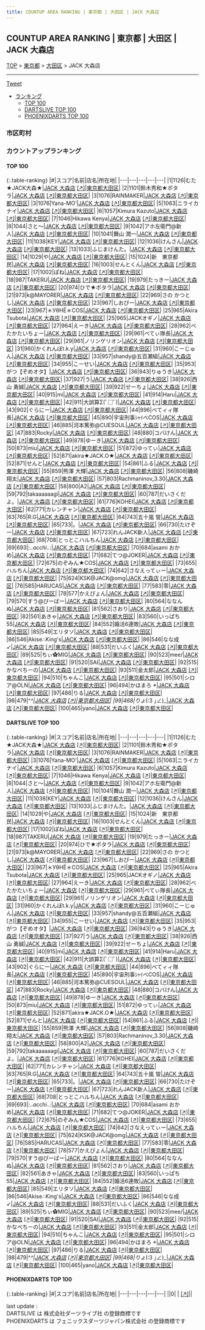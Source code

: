 ```yaml
---
title: COUNTUP AREA RANKING | 東京都 | 大田区 | JACK 大森店
---
```

## COUNTUP AREA RANKING | 東京都 | 大田区 | JACK 大森店

[TOP](/darts/rank/) > [東京都](/darts/rank/東京都/) > [大田区](/darts/rank/東京都/大田区/) > JACK 大森店

___

<a href="https://twitter.com/share?ref_src=twsrc%5Etfw" data-text="COUNTUP AREA RANKING | 東京都大田区JACK 大森店" class="twitter-share-button" data-hashtags="DARTSLIVE,PHOENIXDARTS,darts,ダーツ" data-show-count="false">Tweet</a>

* [ランキング](#カウントアップランキング)
    * [TOP 100](#top-100)
    * [DARTSLIVE TOP 100](#dartslive-top-100)
    * [PHOENIXDARTS TOP 100](#phoenixdarts-top-100)

### 市区町村

<ul>

</ul>

### カウントアップランキング

#### TOP 100



{:.table-ranking}
|#|スコア|名前|店名|所在地|
|---|---|---|---|---|
|1|1126|<span class="rank-name-dl">むた★JACK大森★</span>|<a href="/darts/rank/shops/de305711dbd68b240d9b047a20a7ba1e.html">JACK 大森店</a> <a href="https://search.dartslive.com/jp/shop/de305711dbd68b240d9b047a20a7ba1e">[↗]</a>|<a href="/darts/rank/東京都/大田区">東京都大田区</a>|
|2|1101|<span class="rank-name-dl">鈴木秀和★ポタラ</span>|<a href="/darts/rank/shops/de305711dbd68b240d9b047a20a7ba1e.html">JACK 大森店</a> <a href="https://search.dartslive.com/jp/shop/de305711dbd68b240d9b047a20a7ba1e">[↗]</a>|<a href="/darts/rank/東京都/大田区">東京都大田区</a>|
|3|1076|<span class="rank-name-dl">RAINMAKER</span>|<a href="/darts/rank/shops/de305711dbd68b240d9b047a20a7ba1e.html">JACK 大森店</a> <a href="https://search.dartslive.com/jp/shop/de305711dbd68b240d9b047a20a7ba1e">[↗]</a>|<a href="/darts/rank/東京都/大田区">東京都大田区</a>|
|3|1076|<span class="rank-name-dl">Yana-MO&#x27;</span>|<a href="/darts/rank/shops/de305711dbd68b240d9b047a20a7ba1e.html">JACK 大森店</a> <a href="https://search.dartslive.com/jp/shop/de305711dbd68b240d9b047a20a7ba1e">[↗]</a>|<a href="/darts/rank/東京都/大田区">東京都大田区</a>|
|5|1063|<span class="rank-name-dl">ニライカナイ</span>|<a href="/darts/rank/shops/de305711dbd68b240d9b047a20a7ba1e.html">JACK 大森店</a> <a href="https://search.dartslive.com/jp/shop/de305711dbd68b240d9b047a20a7ba1e">[↗]</a>|<a href="/darts/rank/東京都/大田区">東京都大田区</a>|
|6|1057|<span class="rank-name-dl">Kimura Kazuto</span>|<a href="/darts/rank/shops/de305711dbd68b240d9b047a20a7ba1e.html">JACK 大森店</a> <a href="https://search.dartslive.com/jp/shop/de305711dbd68b240d9b047a20a7ba1e">[↗]</a>|<a href="/darts/rank/東京都/大田区">東京都大田区</a>|
|7|1046|<span class="rank-name-dl">Hikawa Kenya</span>|<a href="/darts/rank/shops/de305711dbd68b240d9b047a20a7ba1e.html">JACK 大森店</a> <a href="https://search.dartslive.com/jp/shop/de305711dbd68b240d9b047a20a7ba1e">[↗]</a>|<a href="/darts/rank/東京都/大田区">東京都大田区</a>|
|8|1044|<span class="rank-name-dl">さと～</span>|<a href="/darts/rank/shops/de305711dbd68b240d9b047a20a7ba1e.html">JACK 大森店</a> <a href="https://search.dartslive.com/jp/shop/de305711dbd68b240d9b047a20a7ba1e">[↗]</a>|<a href="/darts/rank/東京都/大田区">東京都大田区</a>|
|9|1042|<span class="rank-name-dl">アホ左衛門@新人</span>|<a href="/darts/rank/shops/de305711dbd68b240d9b047a20a7ba1e.html">JACK 大森店</a> <a href="https://search.dartslive.com/jp/shop/de305711dbd68b240d9b047a20a7ba1e">[↗]</a>|<a href="/darts/rank/東京都/大田区">東京都大田区</a>|
|10|1041|<span class="rank-name-dl">舞山 潤一</span>|<a href="/darts/rank/shops/de305711dbd68b240d9b047a20a7ba1e.html">JACK 大森店</a> <a href="https://search.dartslive.com/jp/shop/de305711dbd68b240d9b047a20a7ba1e">[↗]</a>|<a href="/darts/rank/東京都/大田区">東京都大田区</a>|
|11|1038|<span class="rank-name-dl">KEY</span>|<a href="/darts/rank/shops/de305711dbd68b240d9b047a20a7ba1e.html">JACK 大森店</a> <a href="https://search.dartslive.com/jp/shop/de305711dbd68b240d9b047a20a7ba1e">[↗]</a>|<a href="/darts/rank/東京都/大田区">東京都大田区</a>|
|12|1036|<span class="rank-name-dl">けんさん</span>|<a href="/darts/rank/shops/de305711dbd68b240d9b047a20a7ba1e.html">JACK 大森店</a> <a href="https://search.dartslive.com/jp/shop/de305711dbd68b240d9b047a20a7ba1e">[↗]</a>|<a href="/darts/rank/東京都/大田区">東京都大田区</a>|
|13|1033|<span class="rank-name-dl">ふじまけんた。</span>|<a href="/darts/rank/shops/de305711dbd68b240d9b047a20a7ba1e.html">JACK 大森店</a> <a href="https://search.dartslive.com/jp/shop/de305711dbd68b240d9b047a20a7ba1e">[↗]</a>|<a href="/darts/rank/東京都/大田区">東京都大田区</a>|
|14|1029|<span class="rank-name-dl">や</span>|<a href="/darts/rank/shops/de305711dbd68b240d9b047a20a7ba1e.html">JACK 大森店</a> <a href="https://search.dartslive.com/jp/shop/de305711dbd68b240d9b047a20a7ba1e">[↗]</a>|<a href="/darts/rank/東京都/大田区">東京都大田区</a>|
|15|1024|<span class="rank-name-dl">新　東京都民</span>|<a href="/darts/rank/shops/de305711dbd68b240d9b047a20a7ba1e.html">JACK 大森店</a> <a href="https://search.dartslive.com/jp/shop/de305711dbd68b240d9b047a20a7ba1e">[↗]</a>|<a href="/darts/rank/東京都/大田区">東京都大田区</a>|
|16|1003|<span class="rank-name-dl">せんとくん</span>|<a href="/darts/rank/shops/de305711dbd68b240d9b047a20a7ba1e.html">JACK 大森店</a> <a href="https://search.dartslive.com/jp/shop/de305711dbd68b240d9b047a20a7ba1e">[↗]</a>|<a href="/darts/rank/東京都/大田区">東京都大田区</a>|
|17|1002|<span class="rank-name-dl">ぽね</span>|<a href="/darts/rank/shops/de305711dbd68b240d9b047a20a7ba1e.html">JACK 大森店</a> <a href="https://search.dartslive.com/jp/shop/de305711dbd68b240d9b047a20a7ba1e">[↗]</a>|<a href="/darts/rank/東京都/大田区">東京都大田区</a>|
|18|987|<span class="rank-name-dl">TAKERU</span>|<a href="/darts/rank/shops/de305711dbd68b240d9b047a20a7ba1e.html">JACK 大森店</a> <a href="https://search.dartslive.com/jp/shop/de305711dbd68b240d9b047a20a7ba1e">[↗]</a>|<a href="/darts/rank/東京都/大田区">東京都大田区</a>|
|19|979|<span class="rank-name-dl">たっきー</span>|<a href="/darts/rank/shops/de305711dbd68b240d9b047a20a7ba1e.html">JACK 大森店</a> <a href="https://search.dartslive.com/jp/shop/de305711dbd68b240d9b047a20a7ba1e">[↗]</a>|<a href="/darts/rank/東京都/大田区">東京都大田区</a>|
|20|974|<span class="rank-name-dl">ひで★ポタラ</span>|<a href="/darts/rank/shops/de305711dbd68b240d9b047a20a7ba1e.html">JACK 大森店</a> <a href="https://search.dartslive.com/jp/shop/de305711dbd68b240d9b047a20a7ba1e">[↗]</a>|<a href="/darts/rank/東京都/大田区">東京都大田区</a>|
|21|973|<span class="rank-name-dl">k@MAYORER</span>|<a href="/darts/rank/shops/de305711dbd68b240d9b047a20a7ba1e.html">JACK 大森店</a> <a href="https://search.dartslive.com/jp/shop/de305711dbd68b240d9b047a20a7ba1e">[↗]</a>|<a href="/darts/rank/東京都/大田区">東京都大田区</a>|
|22|969|<span class="rank-name-dl">さの かつとし</span>|<a href="/darts/rank/shops/de305711dbd68b240d9b047a20a7ba1e.html">JACK 大森店</a> <a href="https://search.dartslive.com/jp/shop/de305711dbd68b240d9b047a20a7ba1e">[↗]</a>|<a href="/darts/rank/東京都/大田区">東京都大田区</a>|
|23|967|<span class="rank-name-dl">しおぴー</span>|<a href="/darts/rank/shops/de305711dbd68b240d9b047a20a7ba1e.html">JACK 大森店</a> <a href="https://search.dartslive.com/jp/shop/de305711dbd68b240d9b047a20a7ba1e">[↗]</a>|<a href="/darts/rank/東京都/大田区">東京都大田区</a>|
|23|967|<span class="rank-name-dl">＊УθΗЁ＊COS</span>|<a href="/darts/rank/shops/de305711dbd68b240d9b047a20a7ba1e.html">JACK 大森店</a> <a href="https://search.dartslive.com/jp/shop/de305711dbd68b240d9b047a20a7ba1e">[↗]</a>|<a href="/darts/rank/東京都/大田区">東京都大田区</a>|
|25|965|<span class="rank-name-dl">Akira Tsubota</span>|<a href="/darts/rank/shops/de305711dbd68b240d9b047a20a7ba1e.html">JACK 大森店</a> <a href="https://search.dartslive.com/jp/shop/de305711dbd68b240d9b047a20a7ba1e">[↗]</a>|<a href="/darts/rank/東京都/大田区">東京都大田区</a>|
|25|965|<span class="rank-name-dl">JACKオギノ</span>|<a href="/darts/rank/shops/de305711dbd68b240d9b047a20a7ba1e.html">JACK 大森店</a> <a href="https://search.dartslive.com/jp/shop/de305711dbd68b240d9b047a20a7ba1e">[↗]</a>|<a href="/darts/rank/東京都/大田区">東京都大田区</a>|
|27|964|<span class="rank-name-dl">えーき</span>|<a href="/darts/rank/shops/de305711dbd68b240d9b047a20a7ba1e.html">JACK 大森店</a> <a href="https://search.dartslive.com/jp/shop/de305711dbd68b240d9b047a20a7ba1e">[↗]</a>|<a href="/darts/rank/東京都/大田区">東京都大田区</a>|
|28|962|<span class="rank-name-dl">べたかたいちょー</span>|<a href="/darts/rank/shops/de305711dbd68b240d9b047a20a7ba1e.html">JACK 大森店</a> <a href="https://search.dartslive.com/jp/shop/de305711dbd68b240d9b047a20a7ba1e">[↗]</a>|<a href="/darts/rank/東京都/大田区">東京都大田区</a>|
|29|961|<span class="rank-name-dl">べてぃ隊長</span>|<a href="/darts/rank/shops/de305711dbd68b240d9b047a20a7ba1e.html">JACK 大森店</a> <a href="https://search.dartslive.com/jp/shop/de305711dbd68b240d9b047a20a7ba1e">[↗]</a>|<a href="/darts/rank/東京都/大田区">東京都大田区</a>|
|29|961|<span class="rank-name-dl">ノリンゲリオン</span>|<a href="/darts/rank/shops/de305711dbd68b240d9b047a20a7ba1e.html">JACK 大森店</a> <a href="https://search.dartslive.com/jp/shop/de305711dbd68b240d9b047a20a7ba1e">[↗]</a>|<a href="/darts/rank/東京都/大田区">東京都大田区</a>|
|31|960|<span class="rank-name-dl">かくれんぼt.k.y</span>|<a href="/darts/rank/shops/de305711dbd68b240d9b047a20a7ba1e.html">JACK 大森店</a> <a href="https://search.dartslive.com/jp/shop/de305711dbd68b240d9b047a20a7ba1e">[↗]</a>|<a href="/darts/rank/東京都/大田区">東京都大田区</a>|
|31|960|<span class="rank-name-dl">こーじゅん</span>|<a href="/darts/rank/shops/de305711dbd68b240d9b047a20a7ba1e.html">JACK 大森店</a> <a href="https://search.dartslive.com/jp/shop/de305711dbd68b240d9b047a20a7ba1e">[↗]</a>|<a href="/darts/rank/東京都/大田区">東京都大田区</a>|
|33|957|<span class="rank-name-dl">shandy@五百瀬組</span>|<a href="/darts/rank/shops/de305711dbd68b240d9b047a20a7ba1e.html">JACK 大森店</a> <a href="https://search.dartslive.com/jp/shop/de305711dbd68b240d9b047a20a7ba1e">[↗]</a>|<a href="/darts/rank/東京都/大田区">東京都大田区</a>|
|34|955|<span class="rank-name-dl">こーせい</span>|<a href="/darts/rank/shops/de305711dbd68b240d9b047a20a7ba1e.html">JACK 大森店</a> <a href="https://search.dartslive.com/jp/shop/de305711dbd68b240d9b047a20a7ba1e">[↗]</a>|<a href="/darts/rank/東京都/大田区">東京都大田区</a>|
|35|953|<span class="rank-name-dl">がつ【ぞめオタ】</span>|<a href="/darts/rank/shops/de305711dbd68b240d9b047a20a7ba1e.html">JACK 大森店</a> <a href="https://search.dartslive.com/jp/shop/de305711dbd68b240d9b047a20a7ba1e">[↗]</a>|<a href="/darts/rank/東京都/大田区">東京都大田区</a>|
|36|943|<span class="rank-name-dl">りゅうき</span>|<a href="/darts/rank/shops/de305711dbd68b240d9b047a20a7ba1e.html">JACK 大森店</a> <a href="https://search.dartslive.com/jp/shop/de305711dbd68b240d9b047a20a7ba1e">[↗]</a>|<a href="/darts/rank/東京都/大田区">東京都大田区</a>|
|37|927|<span class="rank-name-dl">う</span>|<a href="/darts/rank/shops/de305711dbd68b240d9b047a20a7ba1e.html">JACK 大森店</a> <a href="https://search.dartslive.com/jp/shop/de305711dbd68b240d9b047a20a7ba1e">[↗]</a>|<a href="/darts/rank/東京都/大田区">東京都大田区</a>|
|38|926|<span class="rank-name-dl">西山 勇誠</span>|<a href="/darts/rank/shops/de305711dbd68b240d9b047a20a7ba1e.html">JACK 大森店</a> <a href="https://search.dartslive.com/jp/shop/de305711dbd68b240d9b047a20a7ba1e">[↗]</a>|<a href="/darts/rank/東京都/大田区">東京都大田区</a>|
|39|922|<span class="rank-name-dl">せーちょ</span>|<a href="/darts/rank/shops/de305711dbd68b240d9b047a20a7ba1e.html">JACK 大森店</a> <a href="https://search.dartslive.com/jp/shop/de305711dbd68b240d9b047a20a7ba1e">[↗]</a>|<a href="/darts/rank/東京都/大田区">東京都大田区</a>|
|40|915|<span class="rank-name-dl">mi</span>|<a href="/darts/rank/shops/de305711dbd68b240d9b047a20a7ba1e.html">JACK 大森店</a> <a href="https://search.dartslive.com/jp/shop/de305711dbd68b240d9b047a20a7ba1e">[↗]</a>|<a href="/darts/rank/東京都/大田区">東京都大田区</a>|
|41|914|<span class="rank-name-dl">Haru</span>|<a href="/darts/rank/shops/de305711dbd68b240d9b047a20a7ba1e.html">JACK 大森店</a> <a href="https://search.dartslive.com/jp/shop/de305711dbd68b240d9b047a20a7ba1e">[↗]</a>|<a href="/darts/rank/東京都/大田区">東京都大田区</a>|
|42|911|<span class="rank-name-dl">大誤算Σ(ﾟ□ﾟ)</span>|<a href="/darts/rank/shops/de305711dbd68b240d9b047a20a7ba1e.html">JACK 大森店</a> <a href="https://search.dartslive.com/jp/shop/de305711dbd68b240d9b047a20a7ba1e">[↗]</a>|<a href="/darts/rank/東京都/大田区">東京都大田区</a>|
|43|902|<span class="rank-name-dl">ぐらにー</span>|<a href="/darts/rank/shops/de305711dbd68b240d9b047a20a7ba1e.html">JACK 大森店</a> <a href="https://search.dartslive.com/jp/shop/de305711dbd68b240d9b047a20a7ba1e">[↗]</a>|<a href="/darts/rank/東京都/大田区">東京都大田区</a>|
|44|896|<span class="rank-name-dl">べてィィ隊長</span>|<a href="/darts/rank/shops/de305711dbd68b240d9b047a20a7ba1e.html">JACK 大森店</a> <a href="https://search.dartslive.com/jp/shop/de305711dbd68b240d9b047a20a7ba1e">[↗]</a>|<a href="/darts/rank/東京都/大田区">東京都大田区</a>|
|45|890|<span class="rank-name-dl">宇宙刑事ｼｬｲべCOS</span>|<a href="/darts/rank/shops/de305711dbd68b240d9b047a20a7ba1e.html">JACK 大森店</a> <a href="https://search.dartslive.com/jp/shop/de305711dbd68b240d9b047a20a7ba1e">[↗]</a>|<a href="/darts/rank/東京都/大田区">東京都大田区</a>|
|46|885|<span class="rank-name-dl">河本篤弥@CUESOUL</span>|<a href="/darts/rank/shops/de305711dbd68b240d9b047a20a7ba1e.html">JACK 大森店</a> <a href="https://search.dartslive.com/jp/shop/de305711dbd68b240d9b047a20a7ba1e">[↗]</a>|<a href="/darts/rank/東京都/大田区">東京都大田区</a>|
|47|883|<span class="rank-name-dl">Rocky</span>|<a href="/darts/rank/shops/de305711dbd68b240d9b047a20a7ba1e.html">JACK 大森店</a> <a href="https://search.dartslive.com/jp/shop/de305711dbd68b240d9b047a20a7ba1e">[↗]</a>|<a href="/darts/rank/東京都/大田区">東京都大田区</a>|
|48|880|<span class="rank-name-dl">コバけん</span>|<a href="/darts/rank/shops/de305711dbd68b240d9b047a20a7ba1e.html">JACK 大森店</a> <a href="https://search.dartslive.com/jp/shop/de305711dbd68b240d9b047a20a7ba1e">[↗]</a>|<a href="/darts/rank/東京都/大田区">東京都大田区</a>|
|49|878|<span class="rank-name-dl">ゆーき</span>|<a href="/darts/rank/shops/de305711dbd68b240d9b047a20a7ba1e.html">JACK 大森店</a> <a href="https://search.dartslive.com/jp/shop/de305711dbd68b240d9b047a20a7ba1e">[↗]</a>|<a href="/darts/rank/東京都/大田区">東京都大田区</a>|
|50|873|<span class="rank-name-dl">miu</span>|<a href="/darts/rank/shops/de305711dbd68b240d9b047a20a7ba1e.html">JACK 大森店</a> <a href="https://search.dartslive.com/jp/shop/de305711dbd68b240d9b047a20a7ba1e">[↗]</a>|<a href="/darts/rank/東京都/大田区">東京都大田区</a>|
|51|872|<span class="rank-name-dl">ゆってぃ</span>|<a href="/darts/rank/shops/de305711dbd68b240d9b047a20a7ba1e.html">JACK 大森店</a> <a href="https://search.dartslive.com/jp/shop/de305711dbd68b240d9b047a20a7ba1e">[↗]</a>|<a href="/darts/rank/東京都/大田区">東京都大田区</a>|
|52|871|<span class="rank-name-dl">akira★JACK.O★</span>|<a href="/darts/rank/shops/de305711dbd68b240d9b047a20a7ba1e.html">JACK 大森店</a> <a href="https://search.dartslive.com/jp/shop/de305711dbd68b240d9b047a20a7ba1e">[↗]</a>|<a href="/darts/rank/東京都/大田区">東京都大田区</a>|
|52|871|<span class="rank-name-dl">せんと</span>|<a href="/darts/rank/shops/de305711dbd68b240d9b047a20a7ba1e.html">JACK 大森店</a> <a href="https://search.dartslive.com/jp/shop/de305711dbd68b240d9b047a20a7ba1e">[↗]</a>|<a href="/darts/rank/東京都/大田区">東京都大田区</a>|
|54|861|<span class="rank-name-dl">ふる</span>|<a href="/darts/rank/shops/de305711dbd68b240d9b047a20a7ba1e.html">JACK 大森店</a> <a href="https://search.dartslive.com/jp/shop/de305711dbd68b240d9b047a20a7ba1e">[↗]</a>|<a href="/darts/rank/東京都/大田区">東京都大田区</a>|
|55|859|<span class="rank-name-dl">熊澤 大輝</span>|<a href="/darts/rank/shops/de305711dbd68b240d9b047a20a7ba1e.html">JACK 大森店</a> <a href="https://search.dartslive.com/jp/shop/de305711dbd68b240d9b047a20a7ba1e">[↗]</a>|<a href="/darts/rank/東京都/大田区">東京都大田区</a>|
|56|808|<span class="rank-name-dl">磯崎 翔太</span>|<a href="/darts/rank/shops/de305711dbd68b240d9b047a20a7ba1e.html">JACK 大森店</a> <a href="https://search.dartslive.com/jp/shop/de305711dbd68b240d9b047a20a7ba1e">[↗]</a>|<a href="/darts/rank/東京都/大田区">東京都大田区</a>|
|57|803|<span class="rank-name-dl">Rachmaninov_3.30</span>|<a href="/darts/rank/shops/de305711dbd68b240d9b047a20a7ba1e.html">JACK 大森店</a> <a href="https://search.dartslive.com/jp/shop/de305711dbd68b240d9b047a20a7ba1e">[↗]</a>|<a href="/darts/rank/東京都/大田区">東京都大田区</a>|
|58|800|<span class="rank-name-dl">A2</span>|<a href="/darts/rank/shops/de305711dbd68b240d9b047a20a7ba1e.html">JACK 大森店</a> <a href="https://search.dartslive.com/jp/shop/de305711dbd68b240d9b047a20a7ba1e">[↗]</a>|<a href="/darts/rank/東京都/大田区">東京都大田区</a>|
|59|792|<span class="rank-name-dl">takaaaaaagi</span>|<a href="/darts/rank/shops/de305711dbd68b240d9b047a20a7ba1e.html">JACK 大森店</a> <a href="https://search.dartslive.com/jp/shop/de305711dbd68b240d9b047a20a7ba1e">[↗]</a>|<a href="/darts/rank/東京都/大田区">東京都大田区</a>|
|60|787|<span class="rank-name-dl">だいさくだよ。</span>|<a href="/darts/rank/shops/de305711dbd68b240d9b047a20a7ba1e.html">JACK 大森店</a> <a href="https://search.dartslive.com/jp/shop/de305711dbd68b240d9b047a20a7ba1e">[↗]</a>|<a href="/darts/rank/東京都/大田区">東京都大田区</a>|
|61|776|<span class="rank-name-dl">KOHEI</span>|<a href="/darts/rank/shops/de305711dbd68b240d9b047a20a7ba1e.html">JACK 大森店</a> <a href="https://search.dartslive.com/jp/shop/de305711dbd68b240d9b047a20a7ba1e">[↗]</a>|<a href="/darts/rank/東京都/大田区">東京都大田区</a>|
|62|771|<span class="rank-name-dl">カレンチャン</span>|<a href="/darts/rank/shops/de305711dbd68b240d9b047a20a7ba1e.html">JACK 大森店</a> <a href="https://search.dartslive.com/jp/shop/de305711dbd68b240d9b047a20a7ba1e">[↗]</a>|<a href="/darts/rank/東京都/大田区">東京都大田区</a>|
|63|765|<span class="rank-name-dl">R.G</span>|<a href="/darts/rank/shops/de305711dbd68b240d9b047a20a7ba1e.html">JACK 大森店</a> <a href="https://search.dartslive.com/jp/shop/de305711dbd68b240d9b047a20a7ba1e">[↗]</a>|<a href="/darts/rank/東京都/大田区">東京都大田区</a>|
|64|743|<span class="rank-name-dl">五十嵐 蛍</span>|<a href="/darts/rank/shops/de305711dbd68b240d9b047a20a7ba1e.html">JACK 大森店</a> <a href="https://search.dartslive.com/jp/shop/de305711dbd68b240d9b047a20a7ba1e">[↗]</a>|<a href="/darts/rank/東京都/大田区">東京都大田区</a>|
|65|733|<span class="rank-name-dl">。</span>|<a href="/darts/rank/shops/de305711dbd68b240d9b047a20a7ba1e.html">JACK 大森店</a> <a href="https://search.dartslive.com/jp/shop/de305711dbd68b240d9b047a20a7ba1e">[↗]</a>|<a href="/darts/rank/東京都/大田区">東京都大田区</a>|
|66|730|<span class="rank-name-dl">たけぞー</span>|<a href="/darts/rank/shops/de305711dbd68b240d9b047a20a7ba1e.html">JACK 大森店</a> <a href="https://search.dartslive.com/jp/shop/de305711dbd68b240d9b047a20a7ba1e">[↗]</a>|<a href="/darts/rank/東京都/大田区">東京都大田区</a>|
|67|723|<span class="rank-name-dl">れんJACK新人</span>|<a href="/darts/rank/shops/de305711dbd68b240d9b047a20a7ba1e.html">JACK 大森店</a> <a href="https://search.dartslive.com/jp/shop/de305711dbd68b240d9b047a20a7ba1e">[↗]</a>|<a href="/darts/rank/東京都/大田区">東京都大田区</a>|
|68|708|<span class="rank-name-dl">とっとこハルちん</span>|<a href="/darts/rank/shops/de305711dbd68b240d9b047a20a7ba1e.html">JACK 大森店</a> <a href="https://search.dartslive.com/jp/shop/de305711dbd68b240d9b047a20a7ba1e">[↗]</a>|<a href="/darts/rank/東京都/大田区">東京都大田区</a>|
|69|693|<span class="rank-name-dl">*:..acchi..:*</span>|<a href="/darts/rank/shops/de305711dbd68b240d9b047a20a7ba1e.html">JACK 大森店</a> <a href="https://search.dartslive.com/jp/shop/de305711dbd68b240d9b047a20a7ba1e">[↗]</a>|<a href="/darts/rank/東京都/大田区">東京都大田区</a>|
|70|684|<span class="rank-name-dl">asami おかめ</span>|<a href="/darts/rank/shops/de305711dbd68b240d9b047a20a7ba1e.html">JACK 大森店</a> <a href="https://search.dartslive.com/jp/shop/de305711dbd68b240d9b047a20a7ba1e">[↗]</a>|<a href="/darts/rank/東京都/大田区">東京都大田区</a>|
|71|682|<span class="rank-name-dl">てつ@JOKER</span>|<a href="/darts/rank/shops/de305711dbd68b240d9b047a20a7ba1e.html">JACK 大森店</a> <a href="https://search.dartslive.com/jp/shop/de305711dbd68b240d9b047a20a7ba1e">[↗]</a>|<a href="/darts/rank/東京都/大田区">東京都大田区</a>|
|72|675|<span class="rank-name-dl">のぞみん★COS</span>|<a href="/darts/rank/shops/de305711dbd68b240d9b047a20a7ba1e.html">JACK 大森店</a> <a href="https://search.dartslive.com/jp/shop/de305711dbd68b240d9b047a20a7ba1e">[↗]</a>|<a href="/darts/rank/東京都/大田区">東京都大田区</a>|
|73|655|<span class="rank-name-dl">ハルちん</span>|<a href="/darts/rank/shops/de305711dbd68b240d9b047a20a7ba1e.html">JACK 大森店</a> <a href="https://search.dartslive.com/jp/shop/de305711dbd68b240d9b047a20a7ba1e">[↗]</a>|<a href="/darts/rank/東京都/大田区">東京都大田区</a>|
|74|642|<span class="rank-name-dl">さなえってぃー</span>|<a href="/darts/rank/shops/de305711dbd68b240d9b047a20a7ba1e.html">JACK 大森店</a> <a href="https://search.dartslive.com/jp/shop/de305711dbd68b240d9b047a20a7ba1e">[↗]</a>|<a href="/darts/rank/東京都/大田区">東京都大田区</a>|
|75|624|<span class="rank-name-dl">KSK@JACK@omg</span>|<a href="/darts/rank/shops/de305711dbd68b240d9b047a20a7ba1e.html">JACK 大森店</a> <a href="https://search.dartslive.com/jp/shop/de305711dbd68b240d9b047a20a7ba1e">[↗]</a>|<a href="/darts/rank/東京都/大田区">東京都大田区</a>|
|76|585|<span class="rank-name-dl">HARUCAS</span>|<a href="/darts/rank/shops/de305711dbd68b240d9b047a20a7ba1e.html">JACK 大森店</a> <a href="https://search.dartslive.com/jp/shop/de305711dbd68b240d9b047a20a7ba1e">[↗]</a>|<a href="/darts/rank/東京都/大田区">東京都大田区</a>|
|77|583|<span class="rank-name-dl">零</span>|<a href="/darts/rank/shops/de305711dbd68b240d9b047a20a7ba1e.html">JACK 大森店</a> <a href="https://search.dartslive.com/jp/shop/de305711dbd68b240d9b047a20a7ba1e">[↗]</a>|<a href="/darts/rank/東京都/大田区">東京都大田区</a>|
|78|577|<span class="rank-name-dl">かえぴょん</span>|<a href="/darts/rank/shops/de305711dbd68b240d9b047a20a7ba1e.html">JACK 大森店</a> <a href="https://search.dartslive.com/jp/shop/de305711dbd68b240d9b047a20a7ba1e">[↗]</a>|<a href="/darts/rank/東京都/大田区">東京都大田区</a>|
|79|570|<span class="rank-name-dl">すう@びーばー</span>|<a href="/darts/rank/shops/de305711dbd68b240d9b047a20a7ba1e.html">JACK 大森店</a> <a href="https://search.dartslive.com/jp/shop/de305711dbd68b240d9b047a20a7ba1e">[↗]</a>|<a href="/darts/rank/東京都/大田区">東京都大田区</a>|
|80|564|<span class="rank-name-dl">ななんぬ</span>|<a href="/darts/rank/shops/de305711dbd68b240d9b047a20a7ba1e.html">JACK 大森店</a> <a href="https://search.dartslive.com/jp/shop/de305711dbd68b240d9b047a20a7ba1e">[↗]</a>|<a href="/darts/rank/東京都/大田区">東京都大田区</a>|
|81|562|<span class="rank-name-dl">さおり</span>|<a href="/darts/rank/shops/de305711dbd68b240d9b047a20a7ba1e.html">JACK 大森店</a> <a href="https://search.dartslive.com/jp/shop/de305711dbd68b240d9b047a20a7ba1e">[↗]</a>|<a href="/darts/rank/東京都/大田区">東京都大田区</a>|
|82|561|<span class="rank-name-dl">あきゃ</span>|<a href="/darts/rank/shops/de305711dbd68b240d9b047a20a7ba1e.html">JACK 大森店</a> <a href="https://search.dartslive.com/jp/shop/de305711dbd68b240d9b047a20a7ba1e">[↗]</a>|<a href="/darts/rank/東京都/大田区">東京都大田区</a>|
|83|560|<span class="rank-name-dl">いっぱち55</span>|<a href="/darts/rank/shops/de305711dbd68b240d9b047a20a7ba1e.html">JACK 大森店</a> <a href="https://search.dartslive.com/jp/shop/de305711dbd68b240d9b047a20a7ba1e">[↗]</a>|<a href="/darts/rank/東京都/大田区">東京都大田区</a>|
|84|552|<span class="rank-name-dl">婚活6連敗</span>|<a href="/darts/rank/shops/de305711dbd68b240d9b047a20a7ba1e.html">JACK 大森店</a> <a href="https://search.dartslive.com/jp/shop/de305711dbd68b240d9b047a20a7ba1e">[↗]</a>|<a href="/darts/rank/東京都/大田区">東京都大田区</a>|
|85|549|<span class="rank-name-dl">エリタソ</span>|<a href="/darts/rank/shops/de305711dbd68b240d9b047a20a7ba1e.html">JACK 大森店</a> <a href="https://search.dartslive.com/jp/shop/de305711dbd68b240d9b047a20a7ba1e">[↗]</a>|<a href="/darts/rank/東京都/大田区">東京都大田区</a>|
|86|546|<span class="rank-name-dl">Akise∴King&#x27;s</span>|<a href="/darts/rank/shops/de305711dbd68b240d9b047a20a7ba1e.html">JACK 大森店</a> <a href="https://search.dartslive.com/jp/shop/de305711dbd68b240d9b047a20a7ba1e">[↗]</a>|<a href="/darts/rank/東京都/大田区">東京都大田区</a>|
|86|546|<span class="rank-name-dl">なな成➶</span>|<a href="/darts/rank/shops/de305711dbd68b240d9b047a20a7ba1e.html">JACK 大森店</a> <a href="https://search.dartslive.com/jp/shop/de305711dbd68b240d9b047a20a7ba1e">[↗]</a>|<a href="/darts/rank/東京都/大田区">東京都大田区</a>|
|88|531|<span class="rank-name-dl">だいふく</span>|<a href="/darts/rank/shops/de305711dbd68b240d9b047a20a7ba1e.html">JACK 大森店</a> <a href="https://search.dartslive.com/jp/shop/de305711dbd68b240d9b047a20a7ba1e">[↗]</a>|<a href="/darts/rank/東京都/大田区">東京都大田区</a>|
|89|525|<span class="rank-name-dl">ちぃ✿MIG</span>|<a href="/darts/rank/shops/de305711dbd68b240d9b047a20a7ba1e.html">JACK 大森店</a> <a href="https://search.dartslive.com/jp/shop/de305711dbd68b240d9b047a20a7ba1e">[↗]</a>|<a href="/darts/rank/東京都/大田区">東京都大田区</a>|
|90|523|<span class="rank-name-dl">mee/</span>|<a href="/darts/rank/shops/de305711dbd68b240d9b047a20a7ba1e.html">JACK 大森店</a> <a href="https://search.dartslive.com/jp/shop/de305711dbd68b240d9b047a20a7ba1e">[↗]</a>|<a href="/darts/rank/東京都/大田区">東京都大田区</a>|
|91|520|<span class="rank-name-dl">SAI</span>|<a href="/darts/rank/shops/de305711dbd68b240d9b047a20a7ba1e.html">JACK 大森店</a> <a href="https://search.dartslive.com/jp/shop/de305711dbd68b240d9b047a20a7ba1e">[↗]</a>|<a href="/darts/rank/東京都/大田区">東京都大田区</a>|
|92|515|<span class="rank-name-dl">かなぺちーの</span>|<a href="/darts/rank/shops/de305711dbd68b240d9b047a20a7ba1e.html">JACK 大森店</a> <a href="https://search.dartslive.com/jp/shop/de305711dbd68b240d9b047a20a7ba1e">[↗]</a>|<a href="/darts/rank/東京都/大田区">東京都大田区</a>|
|93|511|<span class="rank-name-dl">金太郎</span>|<a href="/darts/rank/shops/de305711dbd68b240d9b047a20a7ba1e.html">JACK 大森店</a> <a href="https://search.dartslive.com/jp/shop/de305711dbd68b240d9b047a20a7ba1e">[↗]</a>|<a href="/darts/rank/東京都/大田区">東京都大田区</a>|
|94|510|<span class="rank-name-dl">ちゃんこ</span>|<a href="/darts/rank/shops/de305711dbd68b240d9b047a20a7ba1e.html">JACK 大森店</a> <a href="https://search.dartslive.com/jp/shop/de305711dbd68b240d9b047a20a7ba1e">[↗]</a>|<a href="/darts/rank/東京都/大田区">東京都大田区</a>|
|95|501|<span class="rank-name-dl">シロア@OLN</span>|<a href="/darts/rank/shops/de305711dbd68b240d9b047a20a7ba1e.html">JACK 大森店</a> <a href="https://search.dartslive.com/jp/shop/de305711dbd68b240d9b047a20a7ba1e">[↗]</a>|<a href="/darts/rank/東京都/大田区">東京都大田区</a>|
|96|494|<span class="rank-name-dl">かほまろ *</span>|<a href="/darts/rank/shops/de305711dbd68b240d9b047a20a7ba1e.html">JACK 大森店</a> <a href="https://search.dartslive.com/jp/shop/de305711dbd68b240d9b047a20a7ba1e">[↗]</a>|<a href="/darts/rank/東京都/大田区">東京都大田区</a>|
|97|486|<span class="rank-name-dl">りる</span>|<a href="/darts/rank/shops/de305711dbd68b240d9b047a20a7ba1e.html">JACK 大森店</a> <a href="https://search.dartslive.com/jp/shop/de305711dbd68b240d9b047a20a7ba1e">[↗]</a>|<a href="/darts/rank/東京都/大田区">東京都大田区</a>|
|98|479|<span class="rank-name-dl">^_^</span>|<a href="/darts/rank/shops/de305711dbd68b240d9b047a20a7ba1e.html">JACK 大森店</a> <a href="https://search.dartslive.com/jp/shop/de305711dbd68b240d9b047a20a7ba1e">[↗]</a>|<a href="/darts/rank/東京都/大田区">東京都大田区</a>|
|99|468|<span class="rank-name-dl">りょ_(:3 ｣∠)_</span>|<a href="/darts/rank/shops/de305711dbd68b240d9b047a20a7ba1e.html">JACK 大森店</a> <a href="https://search.dartslive.com/jp/shop/de305711dbd68b240d9b047a20a7ba1e">[↗]</a>|<a href="/darts/rank/東京都/大田区">東京都大田区</a>|
|100|465|<span class="rank-name-dl">yano</span>|<a href="/darts/rank/shops/de305711dbd68b240d9b047a20a7ba1e.html">JACK 大森店</a> <a href="https://search.dartslive.com/jp/shop/de305711dbd68b240d9b047a20a7ba1e">[↗]</a>|<a href="/darts/rank/東京都/大田区">東京都大田区</a>|


#### DARTSLIVE TOP 100



{:.table-ranking}
|#|スコア|名前|店名|所在地|
|---|---|---|---|---|
|1|1126|<span class="rank-name-dl">むた★JACK大森★</span>|<a href="/darts/rank/shops/de305711dbd68b240d9b047a20a7ba1e.html">JACK 大森店</a> <a href="https://search.dartslive.com/jp/shop/de305711dbd68b240d9b047a20a7ba1e">[↗]</a>|<a href="/darts/rank/東京都/大田区">東京都大田区</a>|
|2|1101|<span class="rank-name-dl">鈴木秀和★ポタラ</span>|<a href="/darts/rank/shops/de305711dbd68b240d9b047a20a7ba1e.html">JACK 大森店</a> <a href="https://search.dartslive.com/jp/shop/de305711dbd68b240d9b047a20a7ba1e">[↗]</a>|<a href="/darts/rank/東京都/大田区">東京都大田区</a>|
|3|1076|<span class="rank-name-dl">RAINMAKER</span>|<a href="/darts/rank/shops/de305711dbd68b240d9b047a20a7ba1e.html">JACK 大森店</a> <a href="https://search.dartslive.com/jp/shop/de305711dbd68b240d9b047a20a7ba1e">[↗]</a>|<a href="/darts/rank/東京都/大田区">東京都大田区</a>|
|3|1076|<span class="rank-name-dl">Yana-MO&#x27;</span>|<a href="/darts/rank/shops/de305711dbd68b240d9b047a20a7ba1e.html">JACK 大森店</a> <a href="https://search.dartslive.com/jp/shop/de305711dbd68b240d9b047a20a7ba1e">[↗]</a>|<a href="/darts/rank/東京都/大田区">東京都大田区</a>|
|5|1063|<span class="rank-name-dl">ニライカナイ</span>|<a href="/darts/rank/shops/de305711dbd68b240d9b047a20a7ba1e.html">JACK 大森店</a> <a href="https://search.dartslive.com/jp/shop/de305711dbd68b240d9b047a20a7ba1e">[↗]</a>|<a href="/darts/rank/東京都/大田区">東京都大田区</a>|
|6|1057|<span class="rank-name-dl">Kimura Kazuto</span>|<a href="/darts/rank/shops/de305711dbd68b240d9b047a20a7ba1e.html">JACK 大森店</a> <a href="https://search.dartslive.com/jp/shop/de305711dbd68b240d9b047a20a7ba1e">[↗]</a>|<a href="/darts/rank/東京都/大田区">東京都大田区</a>|
|7|1046|<span class="rank-name-dl">Hikawa Kenya</span>|<a href="/darts/rank/shops/de305711dbd68b240d9b047a20a7ba1e.html">JACK 大森店</a> <a href="https://search.dartslive.com/jp/shop/de305711dbd68b240d9b047a20a7ba1e">[↗]</a>|<a href="/darts/rank/東京都/大田区">東京都大田区</a>|
|8|1044|<span class="rank-name-dl">さと～</span>|<a href="/darts/rank/shops/de305711dbd68b240d9b047a20a7ba1e.html">JACK 大森店</a> <a href="https://search.dartslive.com/jp/shop/de305711dbd68b240d9b047a20a7ba1e">[↗]</a>|<a href="/darts/rank/東京都/大田区">東京都大田区</a>|
|9|1042|<span class="rank-name-dl">アホ左衛門@新人</span>|<a href="/darts/rank/shops/de305711dbd68b240d9b047a20a7ba1e.html">JACK 大森店</a> <a href="https://search.dartslive.com/jp/shop/de305711dbd68b240d9b047a20a7ba1e">[↗]</a>|<a href="/darts/rank/東京都/大田区">東京都大田区</a>|
|10|1041|<span class="rank-name-dl">舞山 潤一</span>|<a href="/darts/rank/shops/de305711dbd68b240d9b047a20a7ba1e.html">JACK 大森店</a> <a href="https://search.dartslive.com/jp/shop/de305711dbd68b240d9b047a20a7ba1e">[↗]</a>|<a href="/darts/rank/東京都/大田区">東京都大田区</a>|
|11|1038|<span class="rank-name-dl">KEY</span>|<a href="/darts/rank/shops/de305711dbd68b240d9b047a20a7ba1e.html">JACK 大森店</a> <a href="https://search.dartslive.com/jp/shop/de305711dbd68b240d9b047a20a7ba1e">[↗]</a>|<a href="/darts/rank/東京都/大田区">東京都大田区</a>|
|12|1036|<span class="rank-name-dl">けんさん</span>|<a href="/darts/rank/shops/de305711dbd68b240d9b047a20a7ba1e.html">JACK 大森店</a> <a href="https://search.dartslive.com/jp/shop/de305711dbd68b240d9b047a20a7ba1e">[↗]</a>|<a href="/darts/rank/東京都/大田区">東京都大田区</a>|
|13|1033|<span class="rank-name-dl">ふじまけんた。</span>|<a href="/darts/rank/shops/de305711dbd68b240d9b047a20a7ba1e.html">JACK 大森店</a> <a href="https://search.dartslive.com/jp/shop/de305711dbd68b240d9b047a20a7ba1e">[↗]</a>|<a href="/darts/rank/東京都/大田区">東京都大田区</a>|
|14|1029|<span class="rank-name-dl">や</span>|<a href="/darts/rank/shops/de305711dbd68b240d9b047a20a7ba1e.html">JACK 大森店</a> <a href="https://search.dartslive.com/jp/shop/de305711dbd68b240d9b047a20a7ba1e">[↗]</a>|<a href="/darts/rank/東京都/大田区">東京都大田区</a>|
|15|1024|<span class="rank-name-dl">新　東京都民</span>|<a href="/darts/rank/shops/de305711dbd68b240d9b047a20a7ba1e.html">JACK 大森店</a> <a href="https://search.dartslive.com/jp/shop/de305711dbd68b240d9b047a20a7ba1e">[↗]</a>|<a href="/darts/rank/東京都/大田区">東京都大田区</a>|
|16|1003|<span class="rank-name-dl">せんとくん</span>|<a href="/darts/rank/shops/de305711dbd68b240d9b047a20a7ba1e.html">JACK 大森店</a> <a href="https://search.dartslive.com/jp/shop/de305711dbd68b240d9b047a20a7ba1e">[↗]</a>|<a href="/darts/rank/東京都/大田区">東京都大田区</a>|
|17|1002|<span class="rank-name-dl">ぽね</span>|<a href="/darts/rank/shops/de305711dbd68b240d9b047a20a7ba1e.html">JACK 大森店</a> <a href="https://search.dartslive.com/jp/shop/de305711dbd68b240d9b047a20a7ba1e">[↗]</a>|<a href="/darts/rank/東京都/大田区">東京都大田区</a>|
|18|987|<span class="rank-name-dl">TAKERU</span>|<a href="/darts/rank/shops/de305711dbd68b240d9b047a20a7ba1e.html">JACK 大森店</a> <a href="https://search.dartslive.com/jp/shop/de305711dbd68b240d9b047a20a7ba1e">[↗]</a>|<a href="/darts/rank/東京都/大田区">東京都大田区</a>|
|19|979|<span class="rank-name-dl">たっきー</span>|<a href="/darts/rank/shops/de305711dbd68b240d9b047a20a7ba1e.html">JACK 大森店</a> <a href="https://search.dartslive.com/jp/shop/de305711dbd68b240d9b047a20a7ba1e">[↗]</a>|<a href="/darts/rank/東京都/大田区">東京都大田区</a>|
|20|974|<span class="rank-name-dl">ひで★ポタラ</span>|<a href="/darts/rank/shops/de305711dbd68b240d9b047a20a7ba1e.html">JACK 大森店</a> <a href="https://search.dartslive.com/jp/shop/de305711dbd68b240d9b047a20a7ba1e">[↗]</a>|<a href="/darts/rank/東京都/大田区">東京都大田区</a>|
|21|973|<span class="rank-name-dl">k@MAYORER</span>|<a href="/darts/rank/shops/de305711dbd68b240d9b047a20a7ba1e.html">JACK 大森店</a> <a href="https://search.dartslive.com/jp/shop/de305711dbd68b240d9b047a20a7ba1e">[↗]</a>|<a href="/darts/rank/東京都/大田区">東京都大田区</a>|
|22|969|<span class="rank-name-dl">さの かつとし</span>|<a href="/darts/rank/shops/de305711dbd68b240d9b047a20a7ba1e.html">JACK 大森店</a> <a href="https://search.dartslive.com/jp/shop/de305711dbd68b240d9b047a20a7ba1e">[↗]</a>|<a href="/darts/rank/東京都/大田区">東京都大田区</a>|
|23|967|<span class="rank-name-dl">しおぴー</span>|<a href="/darts/rank/shops/de305711dbd68b240d9b047a20a7ba1e.html">JACK 大森店</a> <a href="https://search.dartslive.com/jp/shop/de305711dbd68b240d9b047a20a7ba1e">[↗]</a>|<a href="/darts/rank/東京都/大田区">東京都大田区</a>|
|23|967|<span class="rank-name-dl">＊УθΗЁ＊COS</span>|<a href="/darts/rank/shops/de305711dbd68b240d9b047a20a7ba1e.html">JACK 大森店</a> <a href="https://search.dartslive.com/jp/shop/de305711dbd68b240d9b047a20a7ba1e">[↗]</a>|<a href="/darts/rank/東京都/大田区">東京都大田区</a>|
|25|965|<span class="rank-name-dl">Akira Tsubota</span>|<a href="/darts/rank/shops/de305711dbd68b240d9b047a20a7ba1e.html">JACK 大森店</a> <a href="https://search.dartslive.com/jp/shop/de305711dbd68b240d9b047a20a7ba1e">[↗]</a>|<a href="/darts/rank/東京都/大田区">東京都大田区</a>|
|25|965|<span class="rank-name-dl">JACKオギノ</span>|<a href="/darts/rank/shops/de305711dbd68b240d9b047a20a7ba1e.html">JACK 大森店</a> <a href="https://search.dartslive.com/jp/shop/de305711dbd68b240d9b047a20a7ba1e">[↗]</a>|<a href="/darts/rank/東京都/大田区">東京都大田区</a>|
|27|964|<span class="rank-name-dl">えーき</span>|<a href="/darts/rank/shops/de305711dbd68b240d9b047a20a7ba1e.html">JACK 大森店</a> <a href="https://search.dartslive.com/jp/shop/de305711dbd68b240d9b047a20a7ba1e">[↗]</a>|<a href="/darts/rank/東京都/大田区">東京都大田区</a>|
|28|962|<span class="rank-name-dl">べたかたいちょー</span>|<a href="/darts/rank/shops/de305711dbd68b240d9b047a20a7ba1e.html">JACK 大森店</a> <a href="https://search.dartslive.com/jp/shop/de305711dbd68b240d9b047a20a7ba1e">[↗]</a>|<a href="/darts/rank/東京都/大田区">東京都大田区</a>|
|29|961|<span class="rank-name-dl">べてぃ隊長</span>|<a href="/darts/rank/shops/de305711dbd68b240d9b047a20a7ba1e.html">JACK 大森店</a> <a href="https://search.dartslive.com/jp/shop/de305711dbd68b240d9b047a20a7ba1e">[↗]</a>|<a href="/darts/rank/東京都/大田区">東京都大田区</a>|
|29|961|<span class="rank-name-dl">ノリンゲリオン</span>|<a href="/darts/rank/shops/de305711dbd68b240d9b047a20a7ba1e.html">JACK 大森店</a> <a href="https://search.dartslive.com/jp/shop/de305711dbd68b240d9b047a20a7ba1e">[↗]</a>|<a href="/darts/rank/東京都/大田区">東京都大田区</a>|
|31|960|<span class="rank-name-dl">かくれんぼt.k.y</span>|<a href="/darts/rank/shops/de305711dbd68b240d9b047a20a7ba1e.html">JACK 大森店</a> <a href="https://search.dartslive.com/jp/shop/de305711dbd68b240d9b047a20a7ba1e">[↗]</a>|<a href="/darts/rank/東京都/大田区">東京都大田区</a>|
|31|960|<span class="rank-name-dl">こーじゅん</span>|<a href="/darts/rank/shops/de305711dbd68b240d9b047a20a7ba1e.html">JACK 大森店</a> <a href="https://search.dartslive.com/jp/shop/de305711dbd68b240d9b047a20a7ba1e">[↗]</a>|<a href="/darts/rank/東京都/大田区">東京都大田区</a>|
|33|957|<span class="rank-name-dl">shandy@五百瀬組</span>|<a href="/darts/rank/shops/de305711dbd68b240d9b047a20a7ba1e.html">JACK 大森店</a> <a href="https://search.dartslive.com/jp/shop/de305711dbd68b240d9b047a20a7ba1e">[↗]</a>|<a href="/darts/rank/東京都/大田区">東京都大田区</a>|
|34|955|<span class="rank-name-dl">こーせい</span>|<a href="/darts/rank/shops/de305711dbd68b240d9b047a20a7ba1e.html">JACK 大森店</a> <a href="https://search.dartslive.com/jp/shop/de305711dbd68b240d9b047a20a7ba1e">[↗]</a>|<a href="/darts/rank/東京都/大田区">東京都大田区</a>|
|35|953|<span class="rank-name-dl">がつ【ぞめオタ】</span>|<a href="/darts/rank/shops/de305711dbd68b240d9b047a20a7ba1e.html">JACK 大森店</a> <a href="https://search.dartslive.com/jp/shop/de305711dbd68b240d9b047a20a7ba1e">[↗]</a>|<a href="/darts/rank/東京都/大田区">東京都大田区</a>|
|36|943|<span class="rank-name-dl">りゅうき</span>|<a href="/darts/rank/shops/de305711dbd68b240d9b047a20a7ba1e.html">JACK 大森店</a> <a href="https://search.dartslive.com/jp/shop/de305711dbd68b240d9b047a20a7ba1e">[↗]</a>|<a href="/darts/rank/東京都/大田区">東京都大田区</a>|
|37|927|<span class="rank-name-dl">う</span>|<a href="/darts/rank/shops/de305711dbd68b240d9b047a20a7ba1e.html">JACK 大森店</a> <a href="https://search.dartslive.com/jp/shop/de305711dbd68b240d9b047a20a7ba1e">[↗]</a>|<a href="/darts/rank/東京都/大田区">東京都大田区</a>|
|38|926|<span class="rank-name-dl">西山 勇誠</span>|<a href="/darts/rank/shops/de305711dbd68b240d9b047a20a7ba1e.html">JACK 大森店</a> <a href="https://search.dartslive.com/jp/shop/de305711dbd68b240d9b047a20a7ba1e">[↗]</a>|<a href="/darts/rank/東京都/大田区">東京都大田区</a>|
|39|922|<span class="rank-name-dl">せーちょ</span>|<a href="/darts/rank/shops/de305711dbd68b240d9b047a20a7ba1e.html">JACK 大森店</a> <a href="https://search.dartslive.com/jp/shop/de305711dbd68b240d9b047a20a7ba1e">[↗]</a>|<a href="/darts/rank/東京都/大田区">東京都大田区</a>|
|40|915|<span class="rank-name-dl">mi</span>|<a href="/darts/rank/shops/de305711dbd68b240d9b047a20a7ba1e.html">JACK 大森店</a> <a href="https://search.dartslive.com/jp/shop/de305711dbd68b240d9b047a20a7ba1e">[↗]</a>|<a href="/darts/rank/東京都/大田区">東京都大田区</a>|
|41|914|<span class="rank-name-dl">Haru</span>|<a href="/darts/rank/shops/de305711dbd68b240d9b047a20a7ba1e.html">JACK 大森店</a> <a href="https://search.dartslive.com/jp/shop/de305711dbd68b240d9b047a20a7ba1e">[↗]</a>|<a href="/darts/rank/東京都/大田区">東京都大田区</a>|
|42|911|<span class="rank-name-dl">大誤算Σ(ﾟ□ﾟ)</span>|<a href="/darts/rank/shops/de305711dbd68b240d9b047a20a7ba1e.html">JACK 大森店</a> <a href="https://search.dartslive.com/jp/shop/de305711dbd68b240d9b047a20a7ba1e">[↗]</a>|<a href="/darts/rank/東京都/大田区">東京都大田区</a>|
|43|902|<span class="rank-name-dl">ぐらにー</span>|<a href="/darts/rank/shops/de305711dbd68b240d9b047a20a7ba1e.html">JACK 大森店</a> <a href="https://search.dartslive.com/jp/shop/de305711dbd68b240d9b047a20a7ba1e">[↗]</a>|<a href="/darts/rank/東京都/大田区">東京都大田区</a>|
|44|896|<span class="rank-name-dl">べてィィ隊長</span>|<a href="/darts/rank/shops/de305711dbd68b240d9b047a20a7ba1e.html">JACK 大森店</a> <a href="https://search.dartslive.com/jp/shop/de305711dbd68b240d9b047a20a7ba1e">[↗]</a>|<a href="/darts/rank/東京都/大田区">東京都大田区</a>|
|45|890|<span class="rank-name-dl">宇宙刑事ｼｬｲべCOS</span>|<a href="/darts/rank/shops/de305711dbd68b240d9b047a20a7ba1e.html">JACK 大森店</a> <a href="https://search.dartslive.com/jp/shop/de305711dbd68b240d9b047a20a7ba1e">[↗]</a>|<a href="/darts/rank/東京都/大田区">東京都大田区</a>|
|46|885|<span class="rank-name-dl">河本篤弥@CUESOUL</span>|<a href="/darts/rank/shops/de305711dbd68b240d9b047a20a7ba1e.html">JACK 大森店</a> <a href="https://search.dartslive.com/jp/shop/de305711dbd68b240d9b047a20a7ba1e">[↗]</a>|<a href="/darts/rank/東京都/大田区">東京都大田区</a>|
|47|883|<span class="rank-name-dl">Rocky</span>|<a href="/darts/rank/shops/de305711dbd68b240d9b047a20a7ba1e.html">JACK 大森店</a> <a href="https://search.dartslive.com/jp/shop/de305711dbd68b240d9b047a20a7ba1e">[↗]</a>|<a href="/darts/rank/東京都/大田区">東京都大田区</a>|
|48|880|<span class="rank-name-dl">コバけん</span>|<a href="/darts/rank/shops/de305711dbd68b240d9b047a20a7ba1e.html">JACK 大森店</a> <a href="https://search.dartslive.com/jp/shop/de305711dbd68b240d9b047a20a7ba1e">[↗]</a>|<a href="/darts/rank/東京都/大田区">東京都大田区</a>|
|49|878|<span class="rank-name-dl">ゆーき</span>|<a href="/darts/rank/shops/de305711dbd68b240d9b047a20a7ba1e.html">JACK 大森店</a> <a href="https://search.dartslive.com/jp/shop/de305711dbd68b240d9b047a20a7ba1e">[↗]</a>|<a href="/darts/rank/東京都/大田区">東京都大田区</a>|
|50|873|<span class="rank-name-dl">miu</span>|<a href="/darts/rank/shops/de305711dbd68b240d9b047a20a7ba1e.html">JACK 大森店</a> <a href="https://search.dartslive.com/jp/shop/de305711dbd68b240d9b047a20a7ba1e">[↗]</a>|<a href="/darts/rank/東京都/大田区">東京都大田区</a>|
|51|872|<span class="rank-name-dl">ゆってぃ</span>|<a href="/darts/rank/shops/de305711dbd68b240d9b047a20a7ba1e.html">JACK 大森店</a> <a href="https://search.dartslive.com/jp/shop/de305711dbd68b240d9b047a20a7ba1e">[↗]</a>|<a href="/darts/rank/東京都/大田区">東京都大田区</a>|
|52|871|<span class="rank-name-dl">akira★JACK.O★</span>|<a href="/darts/rank/shops/de305711dbd68b240d9b047a20a7ba1e.html">JACK 大森店</a> <a href="https://search.dartslive.com/jp/shop/de305711dbd68b240d9b047a20a7ba1e">[↗]</a>|<a href="/darts/rank/東京都/大田区">東京都大田区</a>|
|52|871|<span class="rank-name-dl">せんと</span>|<a href="/darts/rank/shops/de305711dbd68b240d9b047a20a7ba1e.html">JACK 大森店</a> <a href="https://search.dartslive.com/jp/shop/de305711dbd68b240d9b047a20a7ba1e">[↗]</a>|<a href="/darts/rank/東京都/大田区">東京都大田区</a>|
|54|861|<span class="rank-name-dl">ふる</span>|<a href="/darts/rank/shops/de305711dbd68b240d9b047a20a7ba1e.html">JACK 大森店</a> <a href="https://search.dartslive.com/jp/shop/de305711dbd68b240d9b047a20a7ba1e">[↗]</a>|<a href="/darts/rank/東京都/大田区">東京都大田区</a>|
|55|859|<span class="rank-name-dl">熊澤 大輝</span>|<a href="/darts/rank/shops/de305711dbd68b240d9b047a20a7ba1e.html">JACK 大森店</a> <a href="https://search.dartslive.com/jp/shop/de305711dbd68b240d9b047a20a7ba1e">[↗]</a>|<a href="/darts/rank/東京都/大田区">東京都大田区</a>|
|56|808|<span class="rank-name-dl">磯崎 翔太</span>|<a href="/darts/rank/shops/de305711dbd68b240d9b047a20a7ba1e.html">JACK 大森店</a> <a href="https://search.dartslive.com/jp/shop/de305711dbd68b240d9b047a20a7ba1e">[↗]</a>|<a href="/darts/rank/東京都/大田区">東京都大田区</a>|
|57|803|<span class="rank-name-dl">Rachmaninov_3.30</span>|<a href="/darts/rank/shops/de305711dbd68b240d9b047a20a7ba1e.html">JACK 大森店</a> <a href="https://search.dartslive.com/jp/shop/de305711dbd68b240d9b047a20a7ba1e">[↗]</a>|<a href="/darts/rank/東京都/大田区">東京都大田区</a>|
|58|800|<span class="rank-name-dl">A2</span>|<a href="/darts/rank/shops/de305711dbd68b240d9b047a20a7ba1e.html">JACK 大森店</a> <a href="https://search.dartslive.com/jp/shop/de305711dbd68b240d9b047a20a7ba1e">[↗]</a>|<a href="/darts/rank/東京都/大田区">東京都大田区</a>|
|59|792|<span class="rank-name-dl">takaaaaaagi</span>|<a href="/darts/rank/shops/de305711dbd68b240d9b047a20a7ba1e.html">JACK 大森店</a> <a href="https://search.dartslive.com/jp/shop/de305711dbd68b240d9b047a20a7ba1e">[↗]</a>|<a href="/darts/rank/東京都/大田区">東京都大田区</a>|
|60|787|<span class="rank-name-dl">だいさくだよ。</span>|<a href="/darts/rank/shops/de305711dbd68b240d9b047a20a7ba1e.html">JACK 大森店</a> <a href="https://search.dartslive.com/jp/shop/de305711dbd68b240d9b047a20a7ba1e">[↗]</a>|<a href="/darts/rank/東京都/大田区">東京都大田区</a>|
|61|776|<span class="rank-name-dl">KOHEI</span>|<a href="/darts/rank/shops/de305711dbd68b240d9b047a20a7ba1e.html">JACK 大森店</a> <a href="https://search.dartslive.com/jp/shop/de305711dbd68b240d9b047a20a7ba1e">[↗]</a>|<a href="/darts/rank/東京都/大田区">東京都大田区</a>|
|62|771|<span class="rank-name-dl">カレンチャン</span>|<a href="/darts/rank/shops/de305711dbd68b240d9b047a20a7ba1e.html">JACK 大森店</a> <a href="https://search.dartslive.com/jp/shop/de305711dbd68b240d9b047a20a7ba1e">[↗]</a>|<a href="/darts/rank/東京都/大田区">東京都大田区</a>|
|63|765|<span class="rank-name-dl">R.G</span>|<a href="/darts/rank/shops/de305711dbd68b240d9b047a20a7ba1e.html">JACK 大森店</a> <a href="https://search.dartslive.com/jp/shop/de305711dbd68b240d9b047a20a7ba1e">[↗]</a>|<a href="/darts/rank/東京都/大田区">東京都大田区</a>|
|64|743|<span class="rank-name-dl">五十嵐 蛍</span>|<a href="/darts/rank/shops/de305711dbd68b240d9b047a20a7ba1e.html">JACK 大森店</a> <a href="https://search.dartslive.com/jp/shop/de305711dbd68b240d9b047a20a7ba1e">[↗]</a>|<a href="/darts/rank/東京都/大田区">東京都大田区</a>|
|65|733|<span class="rank-name-dl">。</span>|<a href="/darts/rank/shops/de305711dbd68b240d9b047a20a7ba1e.html">JACK 大森店</a> <a href="https://search.dartslive.com/jp/shop/de305711dbd68b240d9b047a20a7ba1e">[↗]</a>|<a href="/darts/rank/東京都/大田区">東京都大田区</a>|
|66|730|<span class="rank-name-dl">たけぞー</span>|<a href="/darts/rank/shops/de305711dbd68b240d9b047a20a7ba1e.html">JACK 大森店</a> <a href="https://search.dartslive.com/jp/shop/de305711dbd68b240d9b047a20a7ba1e">[↗]</a>|<a href="/darts/rank/東京都/大田区">東京都大田区</a>|
|67|723|<span class="rank-name-dl">れんJACK新人</span>|<a href="/darts/rank/shops/de305711dbd68b240d9b047a20a7ba1e.html">JACK 大森店</a> <a href="https://search.dartslive.com/jp/shop/de305711dbd68b240d9b047a20a7ba1e">[↗]</a>|<a href="/darts/rank/東京都/大田区">東京都大田区</a>|
|68|708|<span class="rank-name-dl">とっとこハルちん</span>|<a href="/darts/rank/shops/de305711dbd68b240d9b047a20a7ba1e.html">JACK 大森店</a> <a href="https://search.dartslive.com/jp/shop/de305711dbd68b240d9b047a20a7ba1e">[↗]</a>|<a href="/darts/rank/東京都/大田区">東京都大田区</a>|
|69|693|<span class="rank-name-dl">*:..acchi..:*</span>|<a href="/darts/rank/shops/de305711dbd68b240d9b047a20a7ba1e.html">JACK 大森店</a> <a href="https://search.dartslive.com/jp/shop/de305711dbd68b240d9b047a20a7ba1e">[↗]</a>|<a href="/darts/rank/東京都/大田区">東京都大田区</a>|
|70|684|<span class="rank-name-dl">asami おかめ</span>|<a href="/darts/rank/shops/de305711dbd68b240d9b047a20a7ba1e.html">JACK 大森店</a> <a href="https://search.dartslive.com/jp/shop/de305711dbd68b240d9b047a20a7ba1e">[↗]</a>|<a href="/darts/rank/東京都/大田区">東京都大田区</a>|
|71|682|<span class="rank-name-dl">てつ@JOKER</span>|<a href="/darts/rank/shops/de305711dbd68b240d9b047a20a7ba1e.html">JACK 大森店</a> <a href="https://search.dartslive.com/jp/shop/de305711dbd68b240d9b047a20a7ba1e">[↗]</a>|<a href="/darts/rank/東京都/大田区">東京都大田区</a>|
|72|675|<span class="rank-name-dl">のぞみん★COS</span>|<a href="/darts/rank/shops/de305711dbd68b240d9b047a20a7ba1e.html">JACK 大森店</a> <a href="https://search.dartslive.com/jp/shop/de305711dbd68b240d9b047a20a7ba1e">[↗]</a>|<a href="/darts/rank/東京都/大田区">東京都大田区</a>|
|73|655|<span class="rank-name-dl">ハルちん</span>|<a href="/darts/rank/shops/de305711dbd68b240d9b047a20a7ba1e.html">JACK 大森店</a> <a href="https://search.dartslive.com/jp/shop/de305711dbd68b240d9b047a20a7ba1e">[↗]</a>|<a href="/darts/rank/東京都/大田区">東京都大田区</a>|
|74|642|<span class="rank-name-dl">さなえってぃー</span>|<a href="/darts/rank/shops/de305711dbd68b240d9b047a20a7ba1e.html">JACK 大森店</a> <a href="https://search.dartslive.com/jp/shop/de305711dbd68b240d9b047a20a7ba1e">[↗]</a>|<a href="/darts/rank/東京都/大田区">東京都大田区</a>|
|75|624|<span class="rank-name-dl">KSK@JACK@omg</span>|<a href="/darts/rank/shops/de305711dbd68b240d9b047a20a7ba1e.html">JACK 大森店</a> <a href="https://search.dartslive.com/jp/shop/de305711dbd68b240d9b047a20a7ba1e">[↗]</a>|<a href="/darts/rank/東京都/大田区">東京都大田区</a>|
|76|585|<span class="rank-name-dl">HARUCAS</span>|<a href="/darts/rank/shops/de305711dbd68b240d9b047a20a7ba1e.html">JACK 大森店</a> <a href="https://search.dartslive.com/jp/shop/de305711dbd68b240d9b047a20a7ba1e">[↗]</a>|<a href="/darts/rank/東京都/大田区">東京都大田区</a>|
|77|583|<span class="rank-name-dl">零</span>|<a href="/darts/rank/shops/de305711dbd68b240d9b047a20a7ba1e.html">JACK 大森店</a> <a href="https://search.dartslive.com/jp/shop/de305711dbd68b240d9b047a20a7ba1e">[↗]</a>|<a href="/darts/rank/東京都/大田区">東京都大田区</a>|
|78|577|<span class="rank-name-dl">かえぴょん</span>|<a href="/darts/rank/shops/de305711dbd68b240d9b047a20a7ba1e.html">JACK 大森店</a> <a href="https://search.dartslive.com/jp/shop/de305711dbd68b240d9b047a20a7ba1e">[↗]</a>|<a href="/darts/rank/東京都/大田区">東京都大田区</a>|
|79|570|<span class="rank-name-dl">すう@びーばー</span>|<a href="/darts/rank/shops/de305711dbd68b240d9b047a20a7ba1e.html">JACK 大森店</a> <a href="https://search.dartslive.com/jp/shop/de305711dbd68b240d9b047a20a7ba1e">[↗]</a>|<a href="/darts/rank/東京都/大田区">東京都大田区</a>|
|80|564|<span class="rank-name-dl">ななんぬ</span>|<a href="/darts/rank/shops/de305711dbd68b240d9b047a20a7ba1e.html">JACK 大森店</a> <a href="https://search.dartslive.com/jp/shop/de305711dbd68b240d9b047a20a7ba1e">[↗]</a>|<a href="/darts/rank/東京都/大田区">東京都大田区</a>|
|81|562|<span class="rank-name-dl">さおり</span>|<a href="/darts/rank/shops/de305711dbd68b240d9b047a20a7ba1e.html">JACK 大森店</a> <a href="https://search.dartslive.com/jp/shop/de305711dbd68b240d9b047a20a7ba1e">[↗]</a>|<a href="/darts/rank/東京都/大田区">東京都大田区</a>|
|82|561|<span class="rank-name-dl">あきゃ</span>|<a href="/darts/rank/shops/de305711dbd68b240d9b047a20a7ba1e.html">JACK 大森店</a> <a href="https://search.dartslive.com/jp/shop/de305711dbd68b240d9b047a20a7ba1e">[↗]</a>|<a href="/darts/rank/東京都/大田区">東京都大田区</a>|
|83|560|<span class="rank-name-dl">いっぱち55</span>|<a href="/darts/rank/shops/de305711dbd68b240d9b047a20a7ba1e.html">JACK 大森店</a> <a href="https://search.dartslive.com/jp/shop/de305711dbd68b240d9b047a20a7ba1e">[↗]</a>|<a href="/darts/rank/東京都/大田区">東京都大田区</a>|
|84|552|<span class="rank-name-dl">婚活6連敗</span>|<a href="/darts/rank/shops/de305711dbd68b240d9b047a20a7ba1e.html">JACK 大森店</a> <a href="https://search.dartslive.com/jp/shop/de305711dbd68b240d9b047a20a7ba1e">[↗]</a>|<a href="/darts/rank/東京都/大田区">東京都大田区</a>|
|85|549|<span class="rank-name-dl">エリタソ</span>|<a href="/darts/rank/shops/de305711dbd68b240d9b047a20a7ba1e.html">JACK 大森店</a> <a href="https://search.dartslive.com/jp/shop/de305711dbd68b240d9b047a20a7ba1e">[↗]</a>|<a href="/darts/rank/東京都/大田区">東京都大田区</a>|
|86|546|<span class="rank-name-dl">Akise∴King&#x27;s</span>|<a href="/darts/rank/shops/de305711dbd68b240d9b047a20a7ba1e.html">JACK 大森店</a> <a href="https://search.dartslive.com/jp/shop/de305711dbd68b240d9b047a20a7ba1e">[↗]</a>|<a href="/darts/rank/東京都/大田区">東京都大田区</a>|
|86|546|<span class="rank-name-dl">なな成➶</span>|<a href="/darts/rank/shops/de305711dbd68b240d9b047a20a7ba1e.html">JACK 大森店</a> <a href="https://search.dartslive.com/jp/shop/de305711dbd68b240d9b047a20a7ba1e">[↗]</a>|<a href="/darts/rank/東京都/大田区">東京都大田区</a>|
|88|531|<span class="rank-name-dl">だいふく</span>|<a href="/darts/rank/shops/de305711dbd68b240d9b047a20a7ba1e.html">JACK 大森店</a> <a href="https://search.dartslive.com/jp/shop/de305711dbd68b240d9b047a20a7ba1e">[↗]</a>|<a href="/darts/rank/東京都/大田区">東京都大田区</a>|
|89|525|<span class="rank-name-dl">ちぃ✿MIG</span>|<a href="/darts/rank/shops/de305711dbd68b240d9b047a20a7ba1e.html">JACK 大森店</a> <a href="https://search.dartslive.com/jp/shop/de305711dbd68b240d9b047a20a7ba1e">[↗]</a>|<a href="/darts/rank/東京都/大田区">東京都大田区</a>|
|90|523|<span class="rank-name-dl">mee/</span>|<a href="/darts/rank/shops/de305711dbd68b240d9b047a20a7ba1e.html">JACK 大森店</a> <a href="https://search.dartslive.com/jp/shop/de305711dbd68b240d9b047a20a7ba1e">[↗]</a>|<a href="/darts/rank/東京都/大田区">東京都大田区</a>|
|91|520|<span class="rank-name-dl">SAI</span>|<a href="/darts/rank/shops/de305711dbd68b240d9b047a20a7ba1e.html">JACK 大森店</a> <a href="https://search.dartslive.com/jp/shop/de305711dbd68b240d9b047a20a7ba1e">[↗]</a>|<a href="/darts/rank/東京都/大田区">東京都大田区</a>|
|92|515|<span class="rank-name-dl">かなぺちーの</span>|<a href="/darts/rank/shops/de305711dbd68b240d9b047a20a7ba1e.html">JACK 大森店</a> <a href="https://search.dartslive.com/jp/shop/de305711dbd68b240d9b047a20a7ba1e">[↗]</a>|<a href="/darts/rank/東京都/大田区">東京都大田区</a>|
|93|511|<span class="rank-name-dl">金太郎</span>|<a href="/darts/rank/shops/de305711dbd68b240d9b047a20a7ba1e.html">JACK 大森店</a> <a href="https://search.dartslive.com/jp/shop/de305711dbd68b240d9b047a20a7ba1e">[↗]</a>|<a href="/darts/rank/東京都/大田区">東京都大田区</a>|
|94|510|<span class="rank-name-dl">ちゃんこ</span>|<a href="/darts/rank/shops/de305711dbd68b240d9b047a20a7ba1e.html">JACK 大森店</a> <a href="https://search.dartslive.com/jp/shop/de305711dbd68b240d9b047a20a7ba1e">[↗]</a>|<a href="/darts/rank/東京都/大田区">東京都大田区</a>|
|95|501|<span class="rank-name-dl">シロア@OLN</span>|<a href="/darts/rank/shops/de305711dbd68b240d9b047a20a7ba1e.html">JACK 大森店</a> <a href="https://search.dartslive.com/jp/shop/de305711dbd68b240d9b047a20a7ba1e">[↗]</a>|<a href="/darts/rank/東京都/大田区">東京都大田区</a>|
|96|494|<span class="rank-name-dl">かほまろ *</span>|<a href="/darts/rank/shops/de305711dbd68b240d9b047a20a7ba1e.html">JACK 大森店</a> <a href="https://search.dartslive.com/jp/shop/de305711dbd68b240d9b047a20a7ba1e">[↗]</a>|<a href="/darts/rank/東京都/大田区">東京都大田区</a>|
|97|486|<span class="rank-name-dl">りる</span>|<a href="/darts/rank/shops/de305711dbd68b240d9b047a20a7ba1e.html">JACK 大森店</a> <a href="https://search.dartslive.com/jp/shop/de305711dbd68b240d9b047a20a7ba1e">[↗]</a>|<a href="/darts/rank/東京都/大田区">東京都大田区</a>|
|98|479|<span class="rank-name-dl">^_^</span>|<a href="/darts/rank/shops/de305711dbd68b240d9b047a20a7ba1e.html">JACK 大森店</a> <a href="https://search.dartslive.com/jp/shop/de305711dbd68b240d9b047a20a7ba1e">[↗]</a>|<a href="/darts/rank/東京都/大田区">東京都大田区</a>|
|99|468|<span class="rank-name-dl">りょ_(:3 ｣∠)_</span>|<a href="/darts/rank/shops/de305711dbd68b240d9b047a20a7ba1e.html">JACK 大森店</a> <a href="https://search.dartslive.com/jp/shop/de305711dbd68b240d9b047a20a7ba1e">[↗]</a>|<a href="/darts/rank/東京都/大田区">東京都大田区</a>|
|100|465|<span class="rank-name-dl">yano</span>|<a href="/darts/rank/shops/de305711dbd68b240d9b047a20a7ba1e.html">JACK 大森店</a> <a href="https://search.dartslive.com/jp/shop/de305711dbd68b240d9b047a20a7ba1e">[↗]</a>|<a href="/darts/rank/東京都/大田区">東京都大田区</a>|


#### PHOENIXDARTS TOP 100



{:.table-ranking}
|#|スコア|名前|店名|所在地|
|---|---|---|---|---|
||0|<span class="rank-name-dl"> </span>|<a href="/darts/rank/shops/.html"></a> <a href="">[↗]</a>|<a href="/darts/rank//"></a>|


<div class="footer border-top border-gray-light mt-5 pt-3 text-right text-gray">
    last update : <span style="font-weight: italic" id="foot_last_modified"></span><br />
    DARTSLIVE は 株式会社ダーツライブ社 の登録商標です<br />
    PHOENIXDARTS は フェニックスダーツジャパン株式会社 の登録商標です<br />
</div>

<script src="https://cdnjs.cloudflare.com/ajax/libs/jquery.tablesorter/2.31.3/js/jquery.tablesorter.min.js" integrity="sha512-qzgd5cYSZcosqpzpn7zF2ZId8f/8CHmFKZ8j7mU4OUXTNRd5g+ZHBPsgKEwoqxCtdQvExE5LprwwPAgoicguNg==" crossorigin="anonymous" referrerpolicy="no-referrer"></script>
<link rel="stylesheet" href="https://cdnjs.cloudflare.com/ajax/libs/jquery.tablesorter/2.31.3/css/theme.default.min.css" integrity="sha512-wghhOJkjQX0Lh3NSWvNKeZ0ZpNn+SPVXX1Qyc9OCaogADktxrBiBdKGDoqVUOyhStvMBmJQ8ZdMHiR3wuEq8+w==" crossorigin="anonymous" referrerpolicy="no-referrer" />
<script>
$(function() {
    $(".table-ranking").tablesorter({sortList:[[0, 0]]});
    $("#foot_last_modified").text(formatDate(new Date(document.lastModified), 'yyyy-MM-dd HH:mm:ss'));
});
</script>

<script async src="https://platform.twitter.com/widgets.js" charset="utf-8"></script>
